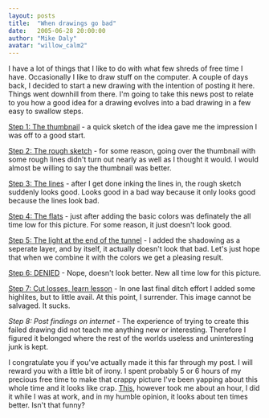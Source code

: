 ```yaml
---
layout: posts
title:  "When drawings go bad"
date:   2005-06-28 20:00:00
author: "Mike Daly"
avatar: "willow_calm2"
---
```

I have a lot of things that I like to do with what few shreds of free time I have. Occasionally I like to draw stuff on the computer. A couple of days back, I decided to start a new drawing with the intention of posting it here. Things went downhill from there. I'm going to take this news post to relate to you how a good idea for a drawing evolves into a bad drawing in a few easy to swallow steps.

 [Step 1: The thumbnail](https://content.duelingmonkeys.com/gallery/willow/art/layer1.jpg) - a quick sketch of the idea gave me the impression I was off to a good start.

 [Step 2: The rough sketch](https://content.duelingmonkeys.com/gallery/willow/art/layer2.jpg) - for some reason, going over the thumbnail with some rough lines didn't turn out nearly as well as I thought it would. I would almost be willing to say the thumbnail was better.

 [Step 3: The lines](https://content.duelingmonkeys.com/gallery/willow/art/layer3.jpg) - after I get done inking the lines in, the rough sketch suddenly looks good. Looks good in a bad way because it only looks good because the lines look bad.

 [Step 4: The flats](https://content.duelingmonkeys.com/gallery/willow/art/layer4.jpg) - just after adding the basic colors was definately the all time low for this picture. For some reason, it just doesn't look good.

 [Step 5: The light at the end of the tunnel](https://content.duelingmonkeys.com/gallery/willow/art/layer5.jpg) - I added the shadowing as a seperate layer, and by itself, it actually doesn't look that bad. Let's just hope that when we combine it with the colors we get a pleasing result.

 [Step 6: DENIED](https://content.duelingmonkeys.com/gallery/willow/art/layer6.jpg) - Nope, doesn't look better. New all time low for this picture.

 [Step 7: Cut losses, learn lesson](https://content.duelingmonkeys.com/gallery/willow/art/layer7.jpg) - In one last final ditch effort I added some highlites, but to little avail. At this point, I surrender. This image cannot be salvaged. It sucks.

 *Step 8: Post findings on internet* - The experience of trying to create this failed drawing did not teach me anything new or interesting. Therefore I figured it belonged where the rest of the worlds useless and uninteresting junk is kept.

 I congratulate you if you've actually made it this far through my post. I will reward you with a little bit of irony. I spent probably 5 or 6 hours of my precious free time to make that crappy picture I've been yapping about this whole time and it looks like crap. [This](https://content.duelingmonkeys.com/gallery/willow/modeling/easterheads.jpg), however took me about an hour, I did it while I was at work, and in my humble opinion, it looks about ten times better. Isn't that funny?